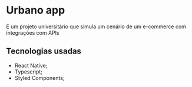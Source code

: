 # Urbano app
É um projeto universitário que simula um cenário de um e-commerce com integrações com APIs

## Tecnologias usadas
- React Native;
- Typescript;
- Styled Components;
